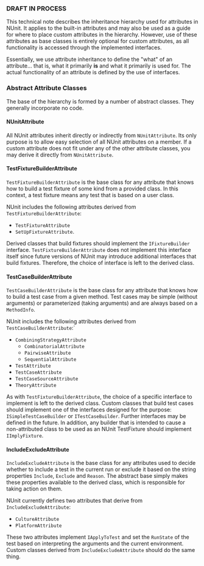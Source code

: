 ### DRAFT IN PROCESS

This technical note describes the inheritance hierarchy used for attributes in NUnit. It applies to the built-in attributes and may also be used as a guide for where to place custom attributes in the hierarchy. However, use of these attributes as base classes is entirely optional for custom attributes, as all functionality is accessed through the implemented interfaces.

Essentially, we use attribute inheritance to define the "what" of an attribute... that is, what it primarily **is** and what it primarily is used for. The actual functionality of an attribute is defined by the use of interfaces.

### Abstract Attribute Classes

The base of the hierarchy is formed by a number of abstract classes. They generally incorporate no code.

#### NUnitAttribute

All NUnit attributes inherit directly or indirectly from `NUnitAttribute`. Its only purpose is to allow easy selection of all NUnit attributes on a member. If a custom attribute does not fit under any of the other attribute classes, you may derive it directly from `NUnitAttribute`.

#### TestFixtureBuilderAttribute

`TestFixtureBuilderAttribute` is the base class for any attribute that knows how to build a test fixture of some kind from a provided class. In this context, a test fixture means any test that is based on a user class. 

NUnit includes the following attributes derived from `TestFixtureBuilderAttribute`:
* `TestFixtureAttribute`
* `SetUpFixtureAttribute`.

Derived classes that build fixtures should implement the `IFixtureBuilder` interface. `TestFixtureBuilderAttribute` does not implement this interface itself since future versions of NUnit may introduce additional interfaces that build fixtures. Therefore, the choice of interface is left to the derived class.

#### TestCaseBuilderAttribute

`TestCaseBuilderAttribute` is the base class for any attribute that knows how to build a test case from a given method. Test cases may be simple (without arguments) or parameterized (taking arguments) and are always based on a `MethodInfo`.

NUnit includes the following attributes derived from `TestCaseBuilderAttribute`:`
* `CombiningStrategyAttribute`
  * `CombinatorialAttribute`
  * `PairwiseAttribute`
  * `SequentialAttribute`
* `TestAttribute`
* `TestCaseAttribute`
* `TestCaseSourceAttribute`
* `TheoryAttribute`

As with `TestFixtureBuilderAttribute`, the choice of a specific interface to implement is left to the derived class. Custom classes that build test cases should implement one of the interfaces designed for the purpose: `ISimpleTestCaseBuilder` or `ITestCaseBuilder`. Further interfaces may be defined in the future. In addition, any builder that is intended to cause a non-attributed class to be used as an NUnit TestFixture should implement `IImplyFixture`.

#### IncludeExcludeAttribute

`IncludeExcludeAttribute` is the base class for any attributes used to decide whether to include a test in the current run or exclude it based on the string properties `Include`, `Exclude` and `Reason`. The abstract base simply makes these properties available to the derived class, which is responsible for taking action on them.

NUnit currently defines two attributes that derive from `IncludeExcludeAttribute`:
* `CultureAttribute`
* `PlatformAttribute`

These two attributes implement `IApplyToTest` and set the `RunState` of the test based on interpreting the arguments and the current environment. Custom classes derived from `IncludeExcludeAttribute` should do the same thing.

